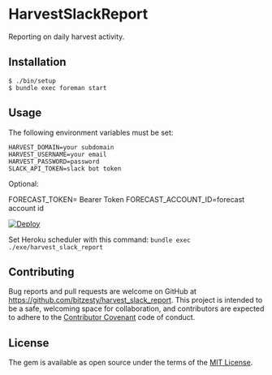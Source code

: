 # HarvestSlackReport

Reporting on daily harvest activity.

## Installation

    $ ./bin/setup
    $ bundle exec foreman start

## Usage

The following environment variables must be set:

    HARVEST_DOMAIN=your subdomain
    HARVEST_USERNAME=your email
    HARVEST_PASSWORD=password
    SLACK_API_TOKEN=slack bot token

Optional:

  FORECAST_TOKEN= Bearer Token
  FORECAST_ACCOUNT_ID=forecast account id

[![Deploy](https://www.herokucdn.com/deploy/button.svg)](https://heroku.com/deploy)

Set Heroku scheduler with this command: `bundle exec ./exe/harvest_slack_report`

## Contributing

Bug reports and pull requests are welcome on GitHub at https://github.com/bitzesty/harvest_slack_report. This project is intended to be a safe, welcoming space for collaboration, and contributors are expected to adhere to the [Contributor Covenant](http://contributor-covenant.org) code of conduct.

## License

The gem is available as open source under the terms of the [MIT License](http://opensource.org/licenses/MIT).
